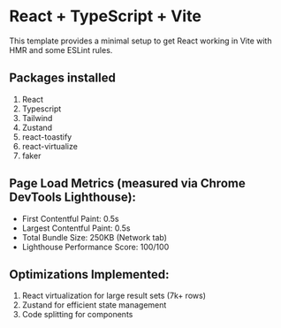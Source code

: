 # React + TypeScript + Vite

This template provides a minimal setup to get React working in Vite with HMR and some ESLint rules.

## Packages installed
1. React
1. Typescript
1. Tailwind
1. Zustand
1. react-toastify
1. react-virtualize
1. faker

## Page Load Metrics (measured via Chrome DevTools Lighthouse):
- First Contentful Paint: 0.5s
- Largest Contentful Paint: 0.5s  
- Total Bundle Size: 250KB (Network tab)
- Lighthouse Performance Score: 100/100

## Optimizations Implemented:
1. React virtualization for large result sets (7k+ rows)
2. Zustand for efficient state management
3. Code splitting for components
